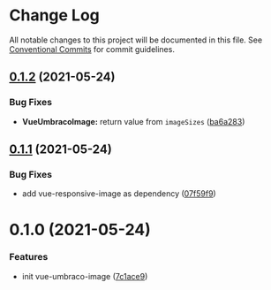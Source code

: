 # Change Log

All notable changes to this project will be documented in this file.
See [Conventional Commits](https://conventionalcommits.org) for commit guidelines.

## [0.1.2](https://github.com/limbo-works/limbo-frontend/compare/@limbo-works/vue-umbraco-image@0.1.1...@limbo-works/vue-umbraco-image@0.1.2) (2021-05-24)


### Bug Fixes

* **VueUmbracoImage:** return value from `imageSizes` ([ba6a283](https://github.com/limbo-works/limbo-frontend/commit/ba6a2831cb311fe844f6379c79cb08dfac77d3a2))





## [0.1.1](https://github.com/limbo-works/limbo-frontend/compare/@limbo-works/vue-umbraco-image@0.1.0...@limbo-works/vue-umbraco-image@0.1.1) (2021-05-24)


### Bug Fixes

* add vue-responsive-image as dependency ([07f59f9](https://github.com/limbo-works/limbo-frontend/commit/07f59f961db60f6ca2b17e6663e3b353e00e537a))





# 0.1.0 (2021-05-24)


### Features

* init vue-umbraco-image ([7c1ace9](https://github.com/limbo-works/limbo-frontend/commit/7c1ace9619eeb9600b75aef3bc1b1226e0e77ede))
